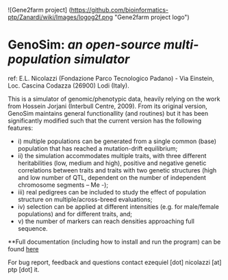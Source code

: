 ![Gene2farm project] (https://github.com/bioinformatics-ptp/Zanardi/wiki/Images/logog2f.png "Gene2farm project logo")

GenoSim: _an open-source multi-population simulator_
=========
ref: E.L. Nicolazzi (Fondazione Parco Tecnologico Padano) - Via Einstein, Loc. Cascina Codazza (26900) Lodi (Italy).


This is a simulator of genomic/phenotypic data, heavily relying on the work from Hossein Jorjani (Interbull Centre, 2009). 
From its original version, GenoSim maintains general functionallity (and routines) but it has been significantly modified such that the current version has the following features: 
  - i) multiple populations can be generated from a single common (base) population that has reached a mutation-drift equilibrium; 
  - ii) the simulation accommodates multiple traits, with three different heritabilities (low, medium and high), positive and negative genetic correlations between traits and traits with two genetic structures (high and low number of QTL, dependent on the number of independent chromosome segments – Me -); 
  - iii) real pedigrees can be included to study the effect of population structure on multiple/across-breed evaluations; 
  - iv) selection can be applied at different intensities (e.g. for male/female populations) and for different traits, and; 
  - v) the number of markers can reach densities approaching full sequence.


**Full documentation (including how to install and run the program) can be found [here](Manual/GenoSim_software.pdf)

For bug report, feedback and questions contact ezequiel [dot] nicolazzi [at] ptp [dot] it.
